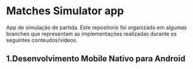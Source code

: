 # Matches Simulator app
App de simulação de partida. Este repositorio foi organizado em algumas branches que representam as implementações realizadas durante os seguintes conteudos/videos.

1.Desenvolvimento Mobile Nativo para Android
 -
